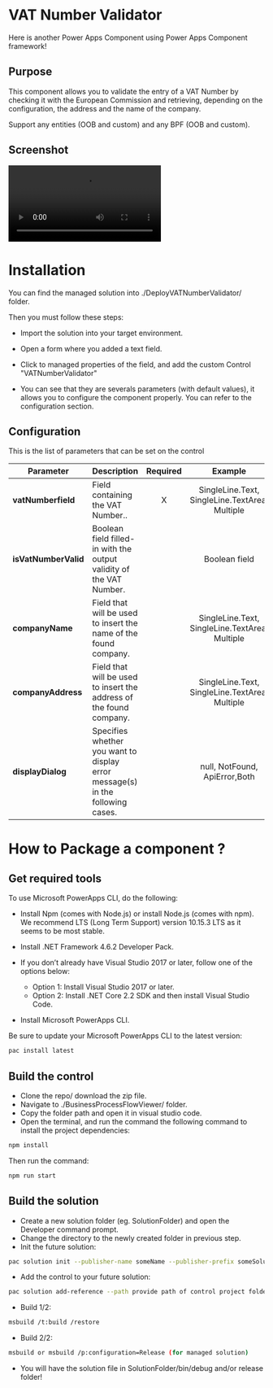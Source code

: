 
# VAT Number Validator
 
Here is another Power Apps Component using Power Apps Component framework!


## Purpose

This component allows you to validate the entry of a VAT Number by checking it with the European Commission and retrieving, depending on the configuration, the address and the name of the company.

Support any entities (OOB and custom) and any BPF (OOB and custom).

## Screenshot

![alt text](https://github.com/allandecastro/VATNumberValidator/blob/master/video.webm?raw=true)

# Installation

You can find the managed solution into ./DeployVATNumberValidator/ folder.

Then you must follow these steps:

* Import the solution into your target environment.

* Open a form where you added a text field.

* Click to managed properties of the field, and add the custom Control "VATNumberValidator"

* You can see that they are severals parameters (with default values), it allows you to configure the component properly. You can refer to the configuration section.

## Configuration

This is the list of parameters that can be set on the control

|Parameter|Description|Required|Example|
|---------|-----------|:----:|:---:|
|**vatNumberfield**|Field containing the VAT Number..|X|SingleLine.Text, SingleLine.TextArea, Multiple|
|**isVatNumberValid**|Boolean field filled-in with the output validity of the VAT Number.||Boolean field|
|**companyName**|Field that will be used to insert the name of the found company.||SingleLine.Text, SingleLine.TextArea, Multiple|
|**companyAddress**|Field that will be used to insert the address of the found company.||SingleLine.Text, SingleLine.TextArea, Multiple|
|**displayDialog**|Specifies whether you want to display error message(s) in the following cases.||null, NotFound, ApiError,Both|


# How to Package a component ?

## Get required tools

To use Microsoft PowerApps CLI, do the following:

* Install Npm (comes with Node.js) or install Node.js (comes with npm). We recommend LTS (Long Term Support) version 10.15.3 LTS as it seems to be most stable.

* Install .NET Framework 4.6.2 Developer Pack.

* If you don’t already have Visual Studio 2017 or later, follow one of the options below:

  * Option 1: Install Visual Studio 2017 or later.
  * Option 2: Install .NET Core 2.2 SDK and then install Visual Studio Code.
* Install Microsoft PowerApps CLI.

Be sure to update your Microsoft PowerApps CLI to the latest version: 
```bash
pac install latest
```
## Build the control

* Clone the repo/ download the zip file.
* Navigate to ./BusinessProcessFlowViewer/ folder.
* Copy the folder path and open it in visual studio code.
* Open the terminal, and run the command the following command to install the project dependencies:
```bash
npm install
```
Then run the command:
```bash
npm run start
```
## Build the solution

* Create a new solution folder (eg. SolutionFolder) and open the Developer command prompt.
* Change the directory to the newly created folder in previous step.
* Init the future solution:
```bash
pac solution init --publisher-name someName --publisher-prefix someSolutionPrefix
``` 
* Add the control to your future solution:
```bash
pac solution add-reference --path provide path of control project folder where the pcf.proj is available
``` 
* Build 1/2:
```bash
msbuild /t:build /restore
``` 
* Build 2/2:
```bash
msbuild or msbuild /p:configuration=Release (for managed solution)
``` 
* You will have the solution file in SolutionFolder/bin/debug and/or release folder!


